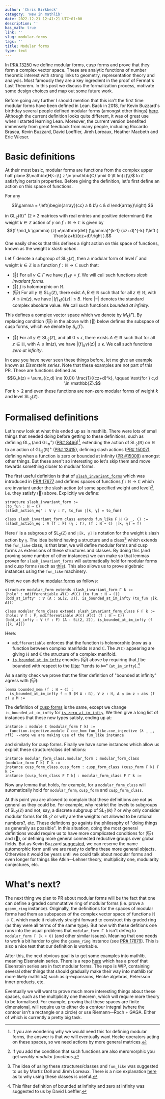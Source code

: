 ```yaml
---
author: 'Chris Birkbeck'
category: 'New in mathlib'
date: 2022-12-21 12:41:21 UTC+01:00
description: ''
has_math: true
link: ''
slug: modular-forms
tags: ''
title: Modular forms
type: text
---
```



In [PR# 13250](https://github.com/leanprover-community/mathlib/pull/13250) 	we define modular forms, cusp forms and prove that they form a complex vector space. These are analytic functions of number theoretic interest with strong links to geometry, representation theory and analysis. Most famously they are a  key ingredient in the proof of Fermat's Last Theorem. In this post we discuss the formalization process, motivate some design choices and map out some future work.

<!-- TEASER_END -->

Before going any further I should mention that this isn't the first time modular forms have been defined in Lean. Back in 2018, for Kevin Buzzard's birthday several people defined modular forms (amongst other things) [here](https://github.com/semorrison/kbb). Although the current definition looks quite different, it was of great use when I started learning Lean. Moreover, the current version benefited immensely from great feedback from many people, including Riccardo Brasca, Kevin Buzzard, David Loeffler, Jireh Loreaux, Heather Macbeth and Eric Wieser.

# Basic definitions

At their most basic, modular forms are functions from the complex upper half plane $\mathbb{H}:=\\{ z \in \mathbb{C} \mid 0 \lt  Im(z)\\}$ to $\mathbb{C}$ satisfying certain properties. Before giving the definition, let's first define an action on this space of functions.

For any 

$$\gamma =
\left(\begin{array}{cc} 
a & b\\ 
c & d
\end{array}\right)
$$

in $\mathrm{GL}_2(\mathbb{R})^+$ ($2 \times 2$ matrices with real entries and positive determinant) the weight $k \in \mathbb{Z}$ action of $\gamma$ on $f : \mathbb{H} \to \mathbb{C}$ is given by $$(f \mid_k \gamma) (z):=\mathrm{det} (\gamma)^{k-1} (cz+d)^{-k} f\left ( \frac{az+b}{cz+d}\right ).$$ One easily checks that this defines a right action on this space of functions, known as the weight $k$ *slash action*.

Let  $\Gamma$ denote a subgroup of $\mathrm{SL}_2(\mathbb{Z})$, then a modular form  of level $\Gamma$ and weight $k \in \mathbb{Z}$ is a function $f : \mathbb{H} \to \mathbb{C}$ such that:

- (🥓) For all $\gamma \in \Gamma$ we have $f\mid_k \gamma = f$. We will call such functions *slash invariant forms*.
- (🦖) $f$ is holomorphic on $\mathbb{H}$.
- (🐱) For all $\gamma \in \mathrm{SL}_2(\mathbb{Z})$, there exist $A, B \in \mathbb{R}$ such that for all $z \in \mathbb{H}$, with $A \le Im(z)$, we have $|(f \mid_k \gamma) (z) |\le B$. Here $| - |$ denotes the standard complex absolute value. We call such functions *bounded at infinity*.

This defines a complex vector space which we denote by $M_{k}(\Gamma)$. By replacing condition (🐱) in the above with (🐶) below defines the subspace of cusp forms, which we denote by $S_k(\Gamma)$.

- (🐶)  For all $\gamma \in \mathrm{SL}_2(\mathbb{Z})$, and all  $0 < \epsilon$, there exists $A \in \mathbb{R}$ such that for all $z \in \mathbb{H}$, with $A \le \mathrm{Im}(z)$, we have $|(f \mid_k \gamma) (z) |\le \epsilon$. We call such functions *zero at infinity*.

In case you have never seen these things before, let me give an example known as *Eisenstein series*. Note that these examples are not part of this PR. These are functions defined as $$G_k(z) = \sum_{(c,d) \ne (0,0)} \frac{1}{(cz+d)^k}, \qquad \text{for } c,d \in \mathbb{Z}.$$ For $k \gt 2$ and even these functions are non-zero modular forms of weight $k$ and level $\mathrm{SL}_2(\mathbb{Z})$. 

# Formalised definitions

Let's now look at what this ended up as in mathlib. There were lots of small things that needed doing before getting to these definitions, such as defining $\mathrm{GL}_n$ (and $\mathrm{GL}_n^+$) ([PR# 8466](https://github.com/leanprover-community/mathlib/pull/8466))[^0], extending the action of $\mathrm{SL}_2(\mathbb{R})$ on $\mathbb{H}$ to an action of $\mathrm{GL}_2(\mathbb{R})^+$ ([PR# 12415](https://github.com/leanprover-community/mathlib/pull/12415)), defining slash actions ([PR# 15007](https://github.com/leanprover-community/mathlib/pull/15007)), defining when a function is zero or bounded at infinity ([PR #15009](https://github.com/leanprover-community/mathlib/pull/15009)) amongst other things. But these aren't so interesting so let's skip them and move towards something closer to modular forms.

The first useful definition is that of [`slash_invariant_forms`](https://leanprover-community.github.io/mathlib_docs/number_theory/modular_forms/slash_invariant_forms.html#slash_invariant_form) which was introduced in [PR# 17677](https://github.com/leanprover-community/mathlib/pull/17677) and defines spaces of functions $f : \mathbb{H} \to \mathbb{C}$ which are invariant under the slash action (of some specified weight and level)[^1], i.e. they satisfy (🥓) above. Explicitly we define:

```lean
structure slash_invariant_form :=
(to_fun : ℍ → ℂ)
(slash_action_eq' : ∀ γ : Γ, to_fun ∣[k, γ] = to_fun)

class slash_invariant_form_class extends fun_like F ℍ (λ _, ℂ) :=
(slash_action_eq : ∀ (f : F) (γ : Γ), (f : ℍ → ℂ) ∣[k, γ] = f)
```

Here `Γ` is a subgroup of $\mathrm{SL}_2(\mathbb{Z})$ and `∣[k, γ]` is notation for the weight `k` slash action by `γ`. The idea behind having a structure and a class[^2] which extends the `fun_like` class, is that later, we will define modular forms and cusp forms as extensions of these structures and classes. By doing this (and proving some number of other instances) we can make so that lemmas proven for `slash_invariant_forms` will automatically hold for modular forms and cusp forms (such as [this](https://leanprover-community.github.io/mathlib_docs/number_theory/modular_forms/slash_invariant_forms.html#slash_invariant_form.slash_action_eqn')). This also allows us to prove algebraic instances using the `fun_like` machinery. 

Next we can define [modular forms](https://leanprover-community.github.io/mathlib_docs/number_theory/modular_forms/basic.html#modular_form) as follows: 

```lean
structure modular_form extends slash_invariant_form Γ k :=
(holo' : mdifferentiable 𝓘(ℂ) 𝓘(ℂ) (to_fun : ℍ → ℂ))
(bdd_at_infty' : ∀ (A : SL(2, ℤ)), is_bounded_at_im_infty (to_fun ∣[k, A]))

class modular_form_class extends slash_invariant_form_class F Γ k :=
(holo: ∀ f : F, mdifferentiable 𝓘(ℂ) 𝓘(ℂ) (f : ℍ → ℂ))
(bdd_at_infty : ∀ (f : F) (A : SL(2, ℤ)), is_bounded_at_im_infty (f ∣[k, A]))
```

Here: 
-  `mdifferentiable` enforces that the function is holomorphic (now as a function between complex manifolds $\mathbb{H}$ and $\mathbb{C}$. The `𝓘(ℂ)` appearing are giving $\mathbb{H}$ and $\mathbb{C}$ the structure of a complex manifold. 
-  [`is_bounded_at_im_infty`](https://leanprover-community.github.io/mathlib_docs/analysis/complex/upper_half_plane/functions_bounded_at_infty.html#upper_half_plane.is_bounded_at_im_infty) encodes (🐱) above by requiring that $f$ be bounded with respect to the [filter](https://leanprover-community.github.io/mathlib_docs/analysis/complex/upper_half_plane/functions_bounded_at_infty.html#upper_half_plane.at_im_infty) "tends to $i\infty$" (`at_im_infty`).[^3]

As a sanity check we prove that the filter definition of "bounded at infinity" agress with (🐱): 

```lean
lemma bounded_mem (f : ℍ → ℂ) :
  is_bounded_at_im_infty f ↔ ∃ (M A : ℝ), ∀ z : ℍ, A ≤ im z → abs (f z) ≤ M :=
```

The definition of [cusp forms](https://leanprover-community.github.io/mathlib_docs/number_theory/modular_forms/basic.html#cusp_form) is the same, except we change `is_bounded_at_im_infty` for [`is_zero_at_im_infty`](https://leanprover-community.github.io/mathlib_docs/analysis/complex/upper_half_plane/functions_bounded_at_infty.html#upper_half_plane.is_zero_at_im_infty). We then give a long list of instances that these new types satisfy, ending up at:

```lean
instance : module ℂ (modular_form Γ k) :=
  function.injective.module ℂ coe_hom fun_like.coe_injective (λ _ _, rfl) --note we are making use of the fun_like instance
```
and similarly for cusp forms. Finally we have some instances which allow us exploit these structure/class definitions:

```lean
instance modular_form_class.modular_form : modular_form_class (modular_form Γ k) Γ k :=
instance cusp_form_class.cusp_form : cusp_form_class (cusp_form Γ k) Γ k :=
instance [cusp_form_class F Γ k] : modular_form_class F Γ k :=
```

Now any lemma that holds, for example, for a `modular_form_class` will automatically hold for `modular_form`, `cusp_form` and `cusp_form_class`. 

At this point you are allowed to complain that these definitions are not as general as they could be. For example, why restrict the levels to subgroups of $\mathrm{SL}_2(\mathbb{Z})$ and not, say, a discrete subgroup of $\mathrm{SL}_2(\mathbb{R})$ ? or why only consider modular forms for $\mathrm{GL}_2$? or why are the weights not allowed to be rational numbers?, etc. These defintions go againts the philosophy of "doing things as generally as possible". In this situation, doing the most general definitions would require us to have more complicated conditions for (🐱)  and (🐶), or defining more general connected reductive groups over global fields. But as Kevin Buzzard [suggested](https://leanprover.zulipchat.com/#narrow/stream/144837-PR-reviews/topic/.2313250.20Modular.20form.20definition/near/303611399), we can reserve the name automorphic form until we are ready to define these more general objects. Otherwise it would be years until we could talk about modular forms and even longer for things like Atkin--Lehner theory, multiplicity one, modularity conjectures, etc.

# What's next?

The next thing we plan to PR about modular forms will be the fact that one can define a graded commutative ring of modular forms (i.e. prove a `gcomm_ring` instance). Originally, the definitions for the spaces of modular forms had them as subspaces of the complex vector space of functions $\mathbb{H} \to \mathbb{C}$, which made it relatively straight forward to construct this graded ring (as they were all terms of the same type). But now with these defitions one runs into the usual problems that `modular_form Γ k` isn't defeq to `modular_form Γ (k + 0)` (and other similar issues). Meaning that one needs to work a bit harder to give the `gcomm_ring` instance (see [PR# 17879](https://github.com/leanprover-community/mathlib/pull/17879)). This is also a nice test that our definition is workable.

After this, the next obvious goal is to get some examples into mathlib, meaning Eisenstein series. There is a repo [here](https://github.com/CBirkbeck/ModularForms) which has a proof that Eisenstein series are in fact modular forms. The repo is WIP, containing several other things that should gradually make their way into mathlib (or more likely mathlib4) such as q-expansions, Hecke algebras, Petersson inner products, etc.

Eventually we will want to prove much more interesting things about these spaces, such as the multiplicity one theorem, which will require more theory to be formalised. For example, proving that these spaces are finite dimensional, will require us to either do a contour integral (where the contour isn't a rectangle or a circle) or use Riemann--Roch + GAGA. Either of which is currently a pretty big task. 


[^0]: If you are wondering why we would need this for defining modular forms, the answer is that we will eventually want Hecke operators acting on these spaces, so we need actions by more general matrices.
[^1]: If you add the condition that such functions are also meromorphic you get *weakly modular functions*.
[^2]: The idea of using these structures/classes and `fun_like` was suggested to us by Mortiz Doll and Jireh Loreaux. There is a nice explanation [here](https://leanprover.zulipchat.com/#narrow/stream/144837-PR-reviews/topic/.2313250.20Modular.20form.20definition/near/303535771) as to why using these classes is useful.
[^3]: This filter definition of bounded at infinity and zero at infinity was suggested to us by David Loeffler.





